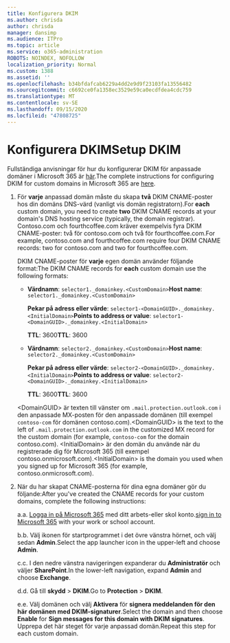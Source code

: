 ```yaml
---
title: Konfigurera DKIM
ms.author: chrisda
author: chrisda
manager: dansimp
ms.audience: ITPro
ms.topic: article
ms.service: o365-administration
ROBOTS: NOINDEX, NOFOLLOW
localization_priority: Normal
ms.custom: 1388
ms.assetid: ''
ms.openlocfilehash: b34bfdafcab6229a4dd2e9d9f23103fa13556482
ms.sourcegitcommit: c6692ce0fa1358ec3529e59ca0ecdfdea4cdc759
ms.translationtype: MT
ms.contentlocale: sv-SE
ms.lasthandoff: 09/15/2020
ms.locfileid: "47808725"
---
```

# <a name="setup-dkim"></a><span data-ttu-id="e3b74-102">Konfigurera DKIM</span><span class="sxs-lookup"><span data-stu-id="e3b74-102">Setup DKIM</span></span>

<span data-ttu-id="e3b74-103">Fullständiga anvisningar för hur du konfigurerar DKIM för anpassade domäner i Microsoft 365 är [här](https://docs.microsoft.com/microsoft-365/security/office-365-security/use-dkim-to-validate-outbound-email#steps-you-need-to-do-to-manually-set-up-dkim).</span><span class="sxs-lookup"><span data-stu-id="e3b74-103">The complete instructions for configuring DKIM for custom domains in Microsoft 365 are [here](https://docs.microsoft.com/microsoft-365/security/office-365-security/use-dkim-to-validate-outbound-email#steps-you-need-to-do-to-manually-set-up-dkim).</span></span>

1. <span data-ttu-id="e3b74-104">För **varje** anpassad domän måste du skapa **två** DKIM CNAME-poster hos din domäns DNS-värd (vanligt vis domän registratorn).</span><span class="sxs-lookup"><span data-stu-id="e3b74-104">For **each** custom domain, you need to create **two** DKIM CNAME records at your domain's DNS hosting service (typically, the domain registrar).</span></span> <span data-ttu-id="e3b74-105">Contoso.com och fourthcoffee.com kräver exempelvis fyra DKIM CNAME-poster: två för contoso.com och två för fourthcoffee.com.</span><span class="sxs-lookup"><span data-stu-id="e3b74-105">For example, contoso.com and fourthcoffee.com require four DKIM CNAME records: two for contoso.com and two for fourthcoffee.com.</span></span>

   <span data-ttu-id="e3b74-106">DKIM CNAME-poster för **varje** egen domän använder följande format:</span><span class="sxs-lookup"><span data-stu-id="e3b74-106">The DKIM CNAME records for **each** custom domain use the following formats:</span></span>

   - <span data-ttu-id="e3b74-107">**Värdnamn**: `selector1._domainkey.<CustomDomain>`</span><span class="sxs-lookup"><span data-stu-id="e3b74-107">**Host name**: `selector1._domainkey.<CustomDomain>`</span></span>

     <span data-ttu-id="e3b74-108">**Pekar på adress eller värde**: `selector1-<DomainGUID>._domainkey.<InitialDomain>`</span><span class="sxs-lookup"><span data-stu-id="e3b74-108">**Points to address or value**: `selector1-<DomainGUID>._domainkey.<InitialDomain>`</span></span>

     <span data-ttu-id="e3b74-109">**TTL**: 3600</span><span class="sxs-lookup"><span data-stu-id="e3b74-109">**TTL**: 3600</span></span>

   - <span data-ttu-id="e3b74-110">**Värdnamn**: `selector2._domainkey.<CustomDomain>`</span><span class="sxs-lookup"><span data-stu-id="e3b74-110">**Host name**: `selector2._domainkey.<CustomDomain>`</span></span>

     <span data-ttu-id="e3b74-111">**Pekar på adress eller värde**: `selector2-<DomainGUID>._domainkey.<InitialDomain>`</span><span class="sxs-lookup"><span data-stu-id="e3b74-111">**Points to address or value**: `selector2-<DomainGUID>._domainkey.<InitialDomain>`</span></span>

     <span data-ttu-id="e3b74-112">**TTL**: 3600</span><span class="sxs-lookup"><span data-stu-id="e3b74-112">**TTL**: 3600</span></span>

   <span data-ttu-id="e3b74-113">\<DomainGUID\> är texten till vänster om `.mail.protection.outlook.com` i den anpassade MX-posten för den anpassade domänen (till exempel `contoso-com` för domänen contoso.com).</span><span class="sxs-lookup"><span data-stu-id="e3b74-113">\<DomainGUID\> is the text to the left of `.mail.protection.outlook.com` in the customized MX record for the custom domain (for example, `contoso-com` for the domain contoso.com).</span></span> <span data-ttu-id="e3b74-114">\<InitialDomain\> är den domän du använde när du registrerade dig för Microsoft 365 (till exempel contoso.onmicrosoft.com).</span><span class="sxs-lookup"><span data-stu-id="e3b74-114">\<InitialDomain\> is the domain you used when you signed up for Microsoft 365 (for example, contoso.onmicrosoft.com).</span></span>

2. <span data-ttu-id="e3b74-115">När du har skapat CNAME-posterna för dina egna domäner gör du följande:</span><span class="sxs-lookup"><span data-stu-id="e3b74-115">After you've created the CNAME records for your custom domains, complete the following instructions:</span></span>

   <span data-ttu-id="e3b74-116">a.</span><span class="sxs-lookup"><span data-stu-id="e3b74-116">a.</span></span> <span data-ttu-id="e3b74-117">[Logga in på Microsoft 365](https://support.office.microsoft.com/article/e9eb7d51-5430-4929-91ab-6157c5a050b4) med ditt arbets-eller skol konto.</span><span class="sxs-lookup"><span data-stu-id="e3b74-117">[sign in to Microsoft 365](https://support.office.microsoft.com/article/e9eb7d51-5430-4929-91ab-6157c5a050b4) with your work or school account.</span></span>

   <span data-ttu-id="e3b74-118">b.</span><span class="sxs-lookup"><span data-stu-id="e3b74-118">b.</span></span> <span data-ttu-id="e3b74-119">Välj ikonen för startprogrammet i det övre vänstra hörnet, och välj sedan **Admin**.</span><span class="sxs-lookup"><span data-stu-id="e3b74-119">Select the app launcher icon in the upper-left and choose **Admin**.</span></span>

   <span data-ttu-id="e3b74-120">c.</span><span class="sxs-lookup"><span data-stu-id="e3b74-120">c.</span></span> <span data-ttu-id="e3b74-121">I den nedre vänstra navigeringen expanderar du **Administratör** och väljer **SharePoint**.</span><span class="sxs-lookup"><span data-stu-id="e3b74-121">In the lower-left navigation, expand **Admin** and choose **Exchange**.</span></span>

   <span data-ttu-id="e3b74-122">d.</span><span class="sxs-lookup"><span data-stu-id="e3b74-122">d.</span></span> <span data-ttu-id="e3b74-123">Gå till **skydd**  >  **DKIM**.</span><span class="sxs-lookup"><span data-stu-id="e3b74-123">Go to **Protection** > **DKIM**.</span></span>

   <span data-ttu-id="e3b74-124">e.</span><span class="sxs-lookup"><span data-stu-id="e3b74-124">e.</span></span> <span data-ttu-id="e3b74-125">Välj domänen och välj **Aktivera** för **signera meddelanden för den här domänen med DKIM-signaturer**.</span><span class="sxs-lookup"><span data-stu-id="e3b74-125">Select the domain and then choose **Enable** for **Sign messages for this domain with DKIM signatures**.</span></span> <span data-ttu-id="e3b74-126">Upprepa det här steget för varje anpassad domän.</span><span class="sxs-lookup"><span data-stu-id="e3b74-126">Repeat this step for each custom domain.</span></span>
